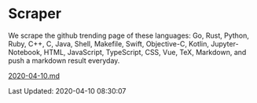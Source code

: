 # Scraper

We scrape the github trending page of these languages: Go, Rust, Python, Ruby, C++, C, Java, Shell, Makefile, Swift, Objective-C, Kotlin, Jupyter-Notebook, HTML, JavaScript, TypeScript, CSS, Vue, TeX, Markdown, and push a markdown result everyday.

[2020-04-10.md](https://github.com/yangwenmai/Scraper/blob/master/2020-04-10.md)

Last Updated: 2020-04-10 08:30:07